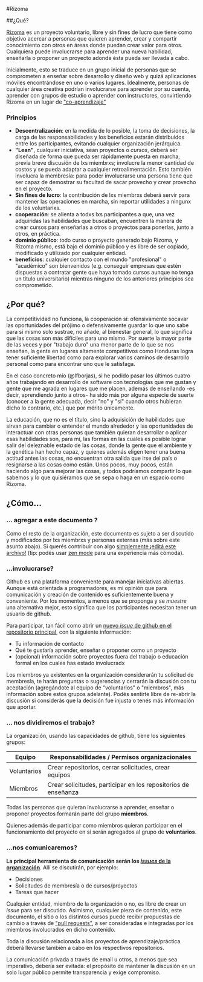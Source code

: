 #Rizoma

##¿Qué?

[Rizoma][1] es un proyecto voluntario, libre y sin fines de lucro que tiene como objetivo acercar a personas que quieren aprender, crear y compartir conocimiento con otros en áreas donde puedan crear valor para otros. Cualquiera puede involucrarse para aprender una nueva habilidad, enseñarla o proponer un proyecto adonde ésta pueda ser llevada a cabo.

Inicialmente, esto se traduce en un grupo inicial de personas que se comprometen a enseñar sobre desarrollo y diseño web y quizá aplicaciones móviles encontrándose en uno o varios lugares. Idealmente, personas de cualquier área creativa podrían involucrarse para aprender por su cuenta, aprender con grupos de estudio o aprender con instructores, convirtiendo Rizoma en un lugar de ["co-aprendizaje"](http://blog.pamelafox.org/2013/03/co-learning-spaces.html)

### Principios

* __Descentralización__: en la medida de lo posible, la toma de decisiones, la carga de las responsabilidades y los beneficios estarán distribuidos entre los participantes, evitando cualquier organización jerárquica.
* __"Lean"__, cualquier iniciativa, sean proyectos o _cursos_, deberá ser diseñada de forma que pueda ser rápidamente puesta en marcha, previa breve discusión de lxs miembrxs; involucre la menor cantidad de costos y se pueda adaptar a cualquier retroalimentación. Esto también involucra la membresía: para poder involucrarse una persona tiene que ser capaz de demostrar su facultad de sacar provecho y crear provecho en el proyecto.
* __Sin fines de lucro__: la contribución de lxs miembrxs deberá servir para mantener las operaciones en marcha, sin reportar utilidades a ningunx de los voluntarixs.
*  __cooperación__: se alienta a todxs lxs participantes a que, una vez adquiridas las habilidades que buscaban, encuentren la manera de crear cursos para enseñarlas a otros o proyectos para ponerlas, junto a otros, en práctica. 
* __dominio público__: todo curso o proyecto generado bajo Rizoma, y Rizoma mismo, está bajo el dominio público y es libre de ser copiado, modificado y utilizado por cualquier entidad. 
* __beneficios__: cualquier contacto con el mundo "profesional" o "académico" son bienvenidos (e.g. conseguir empresas que estén dispuestas a contratar gente que haya tomado cursos aunque no tenga un título universitario) mientras ninguno de los anteriores principios sea comprometido. 


## ¿Por qué?

La competitividad no funciona, la cooperación sí: ofensivamente socavar las oportunidades del prójimo o defensivamente guardar lo que uno sabe para sí mismo solo sustrae, no añade, al bienestar general, lo que significa que las cosas son más difíciles para uno mismo. Por suerte la mayor parte de las veces y por "trabajo duro" una menor parte de lo que se nos enseñan, la gente en lugares altamente competitivos como Honduras logra tener suficiente libertad como para explorar varios caminos de desarrollo personal como para encontrar uno que le satisfaga. 

En el caso concreto mío (@lfborjas), si he podido pasar los últimos cuatro años trabajando en desarrollo de software con tecnologías que me gustan y gente que me agrada en lugares que me placen, además de enseñando -es decir, aprendiendo junto a otros- ha sido más por alguna especie de suerte (conocer a la gente adecuada, decir "no" y "sí" cuando otros hubieran dicho lo contrario, etc.) que por mérito únicamente. 

La educación, que no es el título, sino la adquisición de habilidades que sirvan para cambiar o entender el mundo alrededor y las oportunidades de interactuar con otras personas que también quieran desarrollar o aplicar esas habilidades son, para mí, las formas en las cuales es posible lograr salir del deleznable estado de las cosas, donde la gente que el ambiente y la genética han hecho capaz, y quienes además eligen tener una buena actitud antes las cosas, no encuentran otra salida que irse del país o resignarse a las cosas como están. Unos pocos, muy pocos, están haciendo algo para mejorar las cosas, y todos podríamos compartir lo que sabemos y lo que quisiéramos que se sepa o haga en un espacio como Rizoma.

## ¿Cómo... 

### ... agregar a este documento ?

Como el resto de la organización, este documento es sujeto a ser discutido y modificados por lxs miembrxs y personas externas (más sobre este asunto abajo). Si querés contribuir con algo [simplemente ¡editá este archivo!](https://github.com/blog/905-edit-like-an-ace) (tip: podés usar [zen mode](https://github.com/blog/1379-zen-writing-mode) para una experiencia más cómoda).

### ...involucrarse?

Github es una plataforma conveniente para manejar iniciativas abiertas. Aunque está orientada a programadores, es mi opinión que para comunicación y creación de contenido es suficientemente buena y conveniente. Por los momentos, a menos que se proponga y se _muestre_ una alternativa mejor, esto significa que los participantes necesitan tener un usuario de github. 

Para participar, tan fácil como abrir un [nuevo _issue_ de github en el repositorio principal](https://github.com/rizoma/org/issues/new), con la siguiente información:

* Tu información de contacto
* Qué te gustaría aprender, enseñar o proponer como un proyecto
* (opcional) información sobre proyectos fuera del trabajo o educación formal en los cuales has estado involucradx

Los miembros ya existentes en la organización considerarán tu solicitud de membresía, te harán preguntas o sugerencias y cerrarán la discusión con tu aceptación (agregándote al equipo de "voluntarios" o "miembros", más información sobre estos grupos adelante). Podés sentirte libre de re-abrir la discusión si considerás que la decisión fue injusta o tenés más información que aportar.

### ... nos dividiremos el trabajo?

La organización, usando las capacidades de github, tiene los siguientes grupos:

| Equipo        | Responsabilidades / Permisos organizacionales                      |
| --------------- | -----------------------------------------------------------------------------------   |
| Voluntarios |  Crear repositorios, cerrar solicitudes, crear equipos                 |
| Miembros    |  Crear solicitudes, participar en los repositorios de enseñanza |

Todas las personas que quieran involucrarse a aprender, enseñar o proponer proyectos formarán parte del grupo __miembros__. 

Quienes además de participar como miembros quieran participar en el funcionamiento del proyecto en sí serán agregados al grupo de __voluntarios__. 

### ...nos comunicaremos?

__La principal herramienta de comunicación serán los [_issues_ de la organización](https://github.com/rizoma/org/issues)__. Allí se discutirán, por ejemplo:

* Decisiones
* Solicitudes de membresía o de cursos/proyectos
* Tareas que hacer

Cualquier entidad, miembro de la organización o no, es libre de crear un _issue_ para ser discutido. Asimismo, cualquier pieza de contenido, este documento, el sitio o los distintos cursos puede recibir propuestas de cambio a través de ["pull requests"](https://help.github.com/articles/using-pull-requests), a ser consideradas e integradas por los miembros involucrados en dicho contenido. 

Toda la discusión relacionada a los proyectos de aprendizaje/práctica deberá llevarse también a cabo en los respectivos repositorios. 

La comunicación privada a través de email u otros, a menos que sea imperativo, debería ser evitada: el propósito de mantener la discusión en un solo lugar público permite transparencia y exige compromiso.

[1]: http://es.wikipedia.org/wiki/Rizoma_(filosof%C3%ADa) "Rizoma: según Deleuze y Guattari"
